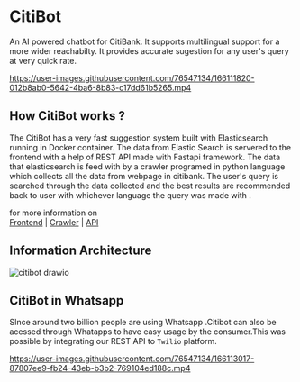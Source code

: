 # CitiBot
An AI powered chatbot for CitiBank. It supports multilingual support for a more wider reachabilty. It provides accurate sugestion for any user's query at very quick rate.

https://user-images.githubusercontent.com/76547134/166111820-012b8ab0-5642-4ba6-8b83-c17dd61b5265.mp4

## How CitiBot works ?

The CitiBot has a very fast suggestion system built with Elasticsearch running in Docker container. The data from Elastic Search is servered to the frontend with a help of REST API made with Fastapi framework.
The data that elasticsearch is feed with by a crawler programed in python language which collects all the data from webpage in citibank. The user's query is searched through the data collected and the best results
are recommended back to user with whichever language the query was made with .

for more information on<br/>
[Frontend](https://github.com/samrath-sudesh-acharya/Citibot/tree/main/chatbot-ui) | [Crawler](https://github.com/samrath-sudesh-acharya/Citibot/tree/main/crawler) | [API](https://github.com/samrath-sudesh-acharya/Citibot/tree/main/app)

## Information Architecture

![citibot drawio](https://user-images.githubusercontent.com/76547134/164945268-35bef611-3547-466d-9a19-c25dc2ff1532.png)

## CitiBot in Whatsapp

SInce around two billion people are using Whatsapp .Citibot can also be acessed through Whatapps to have easy usage by the consumer.This was possible by integrating our REST API to ```Twilio``` platform. 

https://user-images.githubusercontent.com/76547134/166113017-87807ee9-fb24-43eb-b3b2-769104ed188c.mp4

